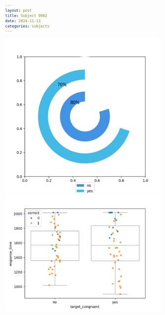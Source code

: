 ```yaml
---
layout: post
title: Subject 9002
date: 2024-11-13
categories: subjects
---
```


![](data/9002/run-5/9002_accuracy_target_congruence.png)
![](data/9002/run-5/9002_rt_congruence.png)
